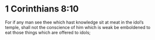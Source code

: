# 1 Corinthians 8:10

For if any man see thee which hast knowledge sit at meat in the idol’s temple, shall not the conscience of him which is weak be emboldened to eat those things which are offered to idols;